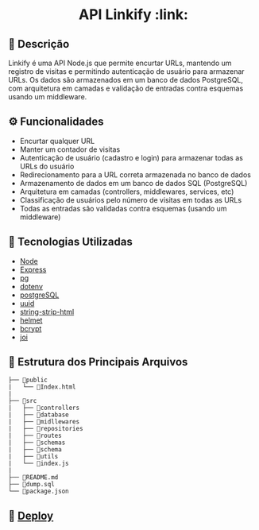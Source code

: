 <h1 align="center">API Linkify :link:</h1>


## :memo: Descrição
Linkify é uma API Node.js que permite encurtar URLs, mantendo um registro de visitas e permitindo autenticação de usuário para armazenar URLs. Os dados são armazenados em um banco de dados PostgreSQL, com arquitetura em camadas e validação de entradas contra esquemas usando um middleware.


## :gear: Funcionalidades

   - Encurtar qualquer URL
   - Manter um contador de visitas
   - Autenticação de usuário (cadastro e login) para armazenar todas as URLs do usuário
   - Redirecionamento para a URL correta armazenada no banco de dados
   - Armazenamento de dados em um banco de dados SQL (PostgreSQL)
   - Arquitetura em camadas (controllers, middlewares, services, etc)
   - Classificação de usuários pelo número de visitas em todas as URLs
   - Todas as entradas são validadas contra esquemas (usando um middleware)

## :robot: Tecnologias Utilizadas

- [Node](https://nodejs.org/pt-br/)
- [Express](https://expressjs.com/pt-br/)
- [pg](https://www.npmjs.com/package/pg)
- [dotenv](https://github.com/motdotla/dotenv)
- [postgreSQL](https://www.postgresql.org/)
- [uuid](https://www.npmjs.com/package/uuid)
- [string-strip-html](https://www.npmjs.com/package/string-strip-html)
- [helmet](https://helmetjs.github.io/)
- [bcrypt](https://www.npmjs.com/package/bcrypt)
- [joi](https://www.npmjs.com/package/joi)


## :file_folder: Estrutura dos Principais Arquivos

```
├── 📁public  
|   └── 📄Index.html
|
├── 📁src
|   ├── 📁controllers
|   ├── 📁database
|   ├── 📁midllewares
|   ├── 📁repositories
|   ├── 📁routes
|   ├── 📁schemas
|   ├── 📁schema
|   ├── 📁utils
|   └── 📄index.js
|
├── 📄README.md
├── 📄dump.sql
└── 📄package.json

```

## :eyes: [Deploy](api-lake-shore.vercel.app/)

